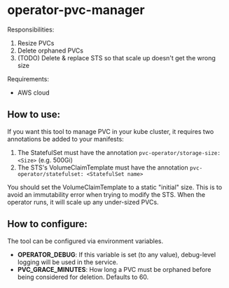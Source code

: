 # operator-pvc-manager

Responsibilities:

1. Resize PVCs
2. Delete orphaned PVCs
3. (TODO) Delete & replace STS so that scale up doesn't get the wrong size

Requirements:

- AWS cloud

## How to use:

If you want this tool to manage PVC in your kube cluster, it requires two annotations be added to your manifests:

1. The StatefulSet must have the annotation `pvc-operator/storage-size: <Size>` (e.g. 500Gi)
2. The STS's VolumeClaimTemplate must have the annotation `pvc-operator/statefulset: <StatefulSet name>`

You should set the VolumeClaimTemplate to a static "initial" size. This is to avoid an immutability error when trying to modify the STS. When the operator runs, it will scale up any under-sized PVCs.

## How to configure:

The tool can be configured via environment variables.

* **OPERATOR_DEBUG**: If this variable is set (to any value), debug-level logging will be used in the service.
* **PVC_GRACE_MINUTES**: How long a PVC must be orphaned before being considered for deletion. Defaults to 60.

